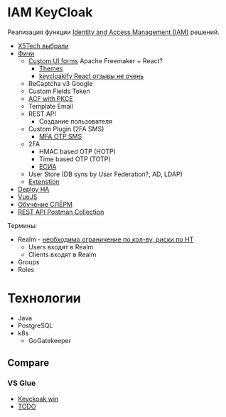 # IAM KeyCloak

Реализация функции [Identity and Access Management (IAM)](../../arch/iam.md) решений.

- [X5Tech выбрали](https://habr.com/ru/company/X5Tech/blog/654115/)
- [Фичи](https://habr.com/ru/company/X5Tech/blog/486778/)	
	- [Custom UI forms](https://www.keycloak.org/docs/latest/server_admin/#features) Apache Freemaker + React?
		- [Themes](https://www.opcito.com/blogs/customizing-login-and-signup-pages-in-keycloak)
		- [keycloakify React отзывы не очень](https://t.me/keycloak_ru/25264)
	- ReCaptcha v3 Google
	- Custom Fields Token
	- [ACF with PKCE](https://www.keycloak.org/docs/latest/server_admin/#con-oidc-auth-flows_server_administration_guide)
	- Template Email
	- REST API
		- Создание пользователя
	- Custom Plugin (2FA SMS)
		- [MFA OTP SMS](https://github.com/dasniko/keycloak-2fa-sms-authenticator)		
	- 2FA
		- HMAC based OTP (HOTP)
		- Time based OTP (TOTP)
		- [ЕСИА](https://platform.digital.gov.ru/docs/security/platform-v-iam/esia-setup)
	- User Store (DB syns by User Federation?, AD, LDAP)
	- [Extenstion](https://www.youtube.com/watch?v=Aj0GAg4EkUA&t=4493s&ab_channel=%D0%A1%D0%BB%D1%91%D1%80%D0%BC)
- [Deploy HA](https://habr.com/ru/company/southbridge/blog/511380/)
- [VueJS](https://www.youtube.com/watch?app=desktop&v=sE02clzN_ok&ab_channel=hi5code)
- [Обучение СЛЁРМ](https://slurm.io/keycloak)
- [REST API Postman Collection](https://documenter.getpostman.com/view/7294517/SzmfZHnd)

Термины:

- Realm - [необходимо ограничение по кол-ву, риски по НТ](https://highload.today/blogs/keycloak-i-oauth-2/)
	- Users входят в Realm
	- Clients входят в Realm
- Groups
- Roles

# Технологии

- Java 
- PostgreSQL
- k8s
	- GoGatekeeper 

## Compare

### VS Glue

- [Keyckoak win](https://kartikagarwal7.medium.com/keycloak-vs-gluu-server-iam-tools-comparison-c967cc819a95)
- [TODO](https://www.youtube.com/watch?v=Llvnq-n43k0&ab_channel=%D0%A1%D0%BB%D1%91%D1%80%D0%BC)

